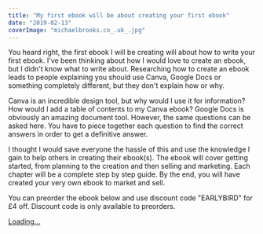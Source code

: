 ```yaml
---
title: "My first ebook will be about creating your first ebook"
date: "2019-02-13"
coverImage: "michaelbrooks.co_.uk_.jpg"
---
```


You heard right, the first ebook I will be creating will about how to write your first ebook. I've been thinking about how I would love to create an ebook, but I didn't know what to write about. Researching how to create an ebook leads to people explaining you should use Canva, Google Docs or something completely different, but they don't explain how or why.

Canva is an incredible design tool, but why would I use it for information? How would I add a table of contents to my Canva ebook? Google Docs is obviously an amazing document tool. However, the same questions can be asked here. You have to piece together each question to find the correct answers in order to get a definitive answer.

I thought I would save everyone the hassle of this and use the knowledge I gain to help others in creating their ebook(s). The ebook will cover getting started, from planning to the creation and then selling and marketing. Each chapter will be a complete step by step guide. By the end, you will have created your very own ebook to market and sell.

You can preorder the ebook below and use discount code "EARLYBIRD" for £4 off. Discount code is only available to preorders.

[Loading...](https://gumroad.com/l/kYoQ)
